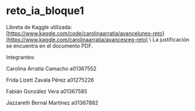 # reto_ia_bloque1
 
Libreta de Kaggle utilizada: [https://www.kaggle.com/code/carolinaarratia/avancelunes-reto](https://www.kaggle.com/carolinaarratia/avancesreg-reto) \\ La justificación se encuentra en el documento PDF.

Integrantes:

Carolina Arratia Camacho
a01367552

Frida Lizett Zavala Pérez
a01275226

Fabián González Vera
a01367585

Jazzareth Bernal Martínez
a01367882
